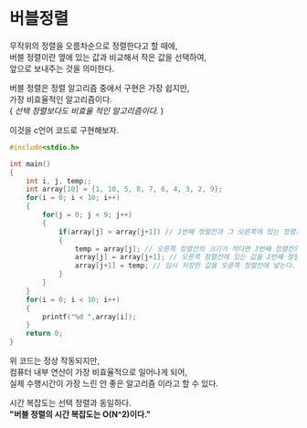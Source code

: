 # 버블정렬

무작위의 정렬을 오름차순으로 정렬한다고 할 때에,   
버블 정렬이란 옆에 있는 값과 비교해서 작은 값을 선택하여,    
앞으로 보내주는 것을 의미한다.

버블 정렬은 정렬 알고리즘 중에서 구현은 가장 쉽지만,    
가장 비효율적인 알고리즘이다.    
( _선택 정렬보다도 비효율 적인 알고리즘이다._ )

이것을 c언어 코드로 구현해보자.
```c
#include<stdio.h>

int main()
{
	int i, j, temp;;
	int array[10] = {1, 10, 5, 8, 7, 6, 4, 3, 2, 9};
	for(i = 0; i < 10; i++)
	{
		for(j = 0; j < 9; j++)
		{
			if(array[j] > array[j+1]) // J번째 정렬칸과 그 오른쪽에 있는 정렬칸의 크기를 비교한다.
			{
				temp = array[j]; // 오른쪽 정렬칸의 크기가 작다면 J번째 정렬칸의 값을 임시로 저장한다.
				array[j] = array[j+1]; // 오른쪽 정렬칸에 있는 값을 J번째 정렬칸에 넣는다.
				array[j+1] = temp; // 임시 저장한 값을 오른쪽 정렬칸에 넣는다.
			}
		}
	}
	for(i = 0; i < 10; i++)
	{
		printf("%d ",array[i]);
	}
	return 0;
}
```
위 코드는 정상 작동되지만,   
컴퓨터 내부 연산이 가장 비효율적으로 일어나게 되어,   
실제 수행시간이 가장 느린 안 좋은 알고리즘 이라고 할 수 있다.

시간 복잡도는 선택 정렬과 동일하다.    
**"버블 정렬의 시간 복잡도는 O(N^2)이다."**
